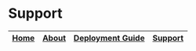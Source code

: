 # Support

| [Home](README.md) | [About](about.md) | [Deployment Guide](deployment.md) | [Support](support.md) | 
| --- | --- | --- | --- |
